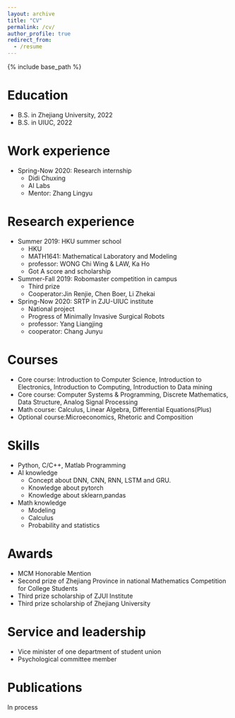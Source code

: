 ```yaml
---
layout: archive
title: "CV"
permalink: /cv/
author_profile: true
redirect_from:
  - /resume
---
```


{% include base_path %}

Education
======
* B.S. in Zhejiang University, 2022
* B.S. in UIUC, 2022

Work experience
======
* Spring-Now 2020: Research internship
  * Didi Chuxing
  * AI Labs
  * Mentor: Zhang Lingyu 
  
Research experience
======
* Summer 2019: HKU summer school
  * HKU
  * MATH1641: Mathematical Laboratory and Modeling
  * professor: WONG Chi Wing & LAW, Ka Ho
  * Got A score and scholarship
* Summer-Fall 2019: Robomaster competition in campus
  * Third prize
  * Cooperator:Jin Renjie, Chen Boer, Li Zhekai
* Spring-Now 2020: SRTP in ZJU-UIUC institute
  * National project
  * Progress of Minimally Invasive Surgical Robots
  * professor: Yang Liangjing
  * cooperator: Chang Junyu

  
Courses
======
* Core course: Introduction to Computer Science, Introduction to Electronics, Introduction to Computing, Introduction to Data mining
* Core course: Computer Systems & Programming, Discrete Mathematics, Data Structure, Analog Signal Processing
* Math course: Calculus, Linear Algebra, Differential Equations(Plus)
* Optional course:Microeconomics, Rhetoric and Composition
  
Skills
======
* Python, C/C++, Matlab Programming
* AI knowledge
  * Concept about DNN, CNN, RNN, LSTM and GRU.
  * Knowledge about pytorch
  * Knowledge about sklearn,pandas
* Math knowledge
  * Modeling
  * Calculus
  * Probability and statistics

Awards
======
* MCM Honorable Mention
* Second prize of Zhejiang Province in national Mathematics Competition for College Students
* Third prize scholarship of ZJUI Institute
* Third prize scholarship of Zhejiang University
  
Service and leadership
======
* Vice minister of one department of student union
* Psychological committee member

Publications
======
<!--
  <ul>{% for post in site.publications %}
    {% include archive-single-cv.html %}
  {% endfor %}</ul>
-->
  In process

<!--
Talks
======
  <ul>{% for post in site.talks %}
    //{% include archive-single-talk-cv.html %}
  //{% endfor %}</ul>
  In process 
Teaching
======
  //<ul>{% for post in site.teaching %}
    //{% include archive-single-cv.html %}
  //{% endfor %}</ul>
  In process
-->
  

